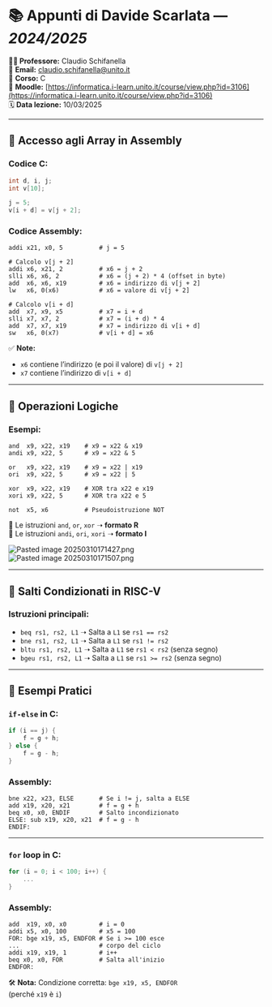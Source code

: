 # 📚 Appunti di Davide Scarlata — *2024/2025*

**👨‍🏫 Professore:** Claudio Schifanella  
📧 **Email:** [claudio.schifanella@unito.it](mailto:claudio.schifanella@unito.it)  
📘 **Corso:** C  
🔗 **Moodle:** [https://informatica.i-learn.unito.it/course/view.php?id=3106](https://informatica.i-learn.unito.it/course/view.php?id=3106)  
🗓️ **Data lezione:** 10/03/2025

---

## 📌 Accesso agli Array in Assembly

### Codice C:

```c
int d, i, j;
int v[10]; 

j = 5;
v[i + d] = v[j + 2];
```

### Codice Assembly:

```assembly
addi x21, x0, 5          # j = 5

# Calcolo v[j + 2]
addi x6, x21, 2          # x6 = j + 2
slli x6, x6, 2           # x6 = (j + 2) * 4 (offset in byte)
add  x6, x6, x19         # x6 = indirizzo di v[j + 2]
lw   x6, 0(x6)           # x6 = valore di v[j + 2]

# Calcolo v[i + d]
add  x7, x9, x5          # x7 = i + d
slli x7, x7, 2           # x7 = (i + d) * 4
add  x7, x7, x19         # x7 = indirizzo di v[i + d]
sw   x6, 0(x7)           # v[i + d] = x6
```

✅ **Note:**
- `x6` contiene l’indirizzo (e poi il valore) di `v[j + 2]`
- `x7` contiene l’indirizzo di `v[i + d]`

---

## 🧠 Operazioni Logiche

### Esempi:

```assembly
and  x9, x22, x19    # x9 = x22 & x19 
andi x9, x22, 5      # x9 = x22 & 5

or   x9, x22, x19    # x9 = x22 | x19 
ori  x9, x22, 5      # x9 = x22 | 5

xor  x9, x22, x19    # XOR tra x22 e x19
xori x9, x22, 5      # XOR tra x22 e 5

not  x5, x6          # Pseudoistruzione NOT
```

📎 Le istruzioni `and`, `or`, `xor` ➝ **formato R**  
📎 Le istruzioni `andi`, `ori`, `xori` ➝ **formato I**

![Pasted image 20250310171427.png](Pasted%20image%2020250310171427.png)  
![Pasted image 20250310171507.png](Pasted%20image%2020250310171507.png)

---

## 🔁 Salti Condizionati in RISC-V

### Istruzioni principali:

- `beq rs1, rs2, L1` ➝ Salta a `L1` se `rs1 == rs2`
- `bne rs1, rs2, L1` ➝ Salta a `L1` se `rs1 != rs2`
- `bltu rs1, rs2, L1` ➝ Salta a `L1` se `rs1 < rs2` (senza segno)
- `bgeu rs1, rs2, L1` ➝ Salta a `L1` se `rs1 >= rs2` (senza segno)

---

## 🔀 Esempi Pratici

### `if-else` in C:

```c
if (i == j) {
    f = g + h;
} else {
    f = g - h;
}
```

### Assembly:

```assembly
bne x22, x23, ELSE       # Se i != j, salta a ELSE
add x19, x20, x21        # f = g + h
beq x0, x0, ENDIF        # Salto incondizionato
ELSE: sub x19, x20, x21  # f = g - h
ENDIF:
```

---

### `for` loop in C:

```c
for (i = 0; i < 100; i++) {
    ...
}
```

### Assembly:

```assembly
add  x19, x0, x0         # i = 0
addi x5, x0, 100         # x5 = 100
FOR: bge x19, x5, ENDFOR # Se i >= 100 esce
...                      # corpo del ciclo
addi x19, x19, 1         # i++
beq x0, x0, FOR          # Salta all'inizio
ENDFOR:
```

🛠️ **Nota:** Condizione corretta: `bge x19, x5, ENDFOR`  
(perché `x19` è `i`)
